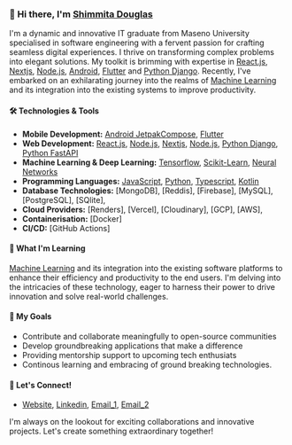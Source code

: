
### 👋 Hi there, I'm [Shimmita Douglas](https://github.com/Shimmita)
I'm a dynamic and innovative IT graduate from Maseno University specialised in software engineering with a fervent passion for crafting seamless digital experiences. I thrive on transforming complex problems into elegant solutions. My toolkit is brimming with expertise in [React.js](https://react.dev/), [Nextjs](https://nextjs.org/docs?utm_source=create-next-app&utm_medium=appdir-template-tw&utm_campaign=create-next-app), [Node.js](https://nodejs.org/), [Android](https://developer.android.com/), [Flutter](https://flutter.dev/) and [Python Django](https://www.djangoproject.com/). 
Recently, I've embarked on an exhilarating journey into the realms of [Machine Learning](https://www.coursera.org/learn/machine-learning) and its integration into the existing systems to improve productivity.


#### 🛠 Technologies & Tools
- **Mobile Development:** [Android JetpakCompose](https://developer.android.com/),  [Flutter](https://flutter.dev/)
- **Web Development:** [React.js](https://react.dev), [Node.js](https://nodejs.org/), [Nextjs](https://nextjs.org/docs?utm_source=create-next-app&utm_medium=appdir-template-tw&utm_campaign=create-next-app), [Node.js](https://nodejs.org/), [Python Django](https://www.djangoproject.com/), [Python FastAPI](https://fastapi.tiangolo.com/)
- **Machine Learning & Deep Learning:**  [Tensorflow](https://www.tensorflow.org), [Scikit-Learn](https://www.scikit-learn.io), [Neural Networks](https://en.wikipedia.org/wiki/Artificial_neural_network)
- **Programming Languages:** [JavaScript](https://www.javascript.org), [Python](https://www.python.org), [Typescript](https://www.typescript.org), [Kotlin](https://www.kotlin.org)
- **Database Technologies:** [MongoDB], [Reddis], [Firebase], [MySQL], [PostgreSQL], [SQlite],
- **Cloud Providers:** [Renders], [Vercel], [Cloudinary], [GCP], [AWS],
- **Containerisation:** [Docker]
- **CI/CD:** [GitHub Actions]

  
#### 🌱 What I'm Learning
[Machine Learning](https://www.coursera.org/learn/machine-learning) and its integration into the existing software platforms to enhance their efficiency and productivity to the end users. I'm delving into the intricacies of these technology, eager to harness their power to drive innovation and solve real-world challenges.


#### 🎯 My Goals
- Contribute and collaborate meaningfully to open-source communities
- Develop groundbreaking applications that make a difference
- Providing mentorship support to upcoming tech enthusiats
- Continous learning and embracing of ground breaking technologies.




#### 🚀 Let's Connect!
- [Website](https://shimmitadouglas.vercel.app/), [Linkedin](https://www.linkedin.com/in/douglas-oundo-aa1b35255), [Email_1](shimitadouglas@gmail.com), [Email_2](douglasshimita3@gmail.com)

I'm always on the lookout for exciting collaborations and innovative projects. Let's create something extraordinary together!









